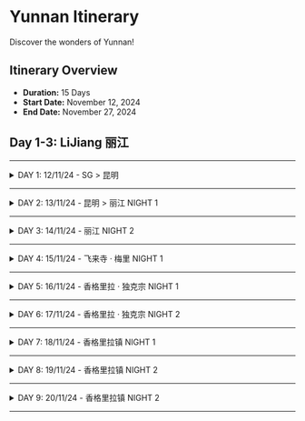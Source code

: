 # Yunnan Itinerary

Discover the wonders of Yunnan!

## Itinerary Overview

- **Duration:** 15 Days
- **Start Date:** November 12, 2024
- **End Date:** November 27, 2024

## Day 1-3: LiJiang 丽江

---

<details>
  <summary>DAY 1: 12/11/24 - SG > 昆明</summary>

- 22:00 - Depart Singapore

</details>

---

<details>
  <summary>DAY 2: 13/11/24 - 昆明 > 丽江 NIGHT 1</summary>

- 02:00 - Arrive 昆明长水国际机场
- 04:00 - Breakfast@昆明长水国际机场
- 04:30 - DiDi to 昆明火车站 (Opens 5am)
- 07:13 - HSR D8792 昆明站 to 丽江站
- 10:33 - Reached 丽江站
- 12:00 - Lunch@丽江古城
- 14:00 - Check In Hotel@丽江古城
- 15:00 - Shop at 忠义
- 18:00 - Dinner@丽江古城

</details>

---

<details>
  <summary>DAY 3: 14/11/24 - 丽江 NIGHT 2</summary>

- 10:00 - Chill day at 丽江
- 15:00 - Tour 白沙镇 or 虎跳峡景区
- 16:00 - Back to 丽江古城
- 18:00 - Dinner@忠义夜市

</details>

---

<details>
  <summary>DAY 4: 15/11/24 - 飞来寺 · 梅里 NIGHT 1</summary>

- 07:00 - Check Out 丽江古城
- 08:32 - C441 丽江站 to 香格里拉站
- 09:45 - Reached 香格里拉站
- 10:00 - Go 香格里拉汽车客运站售票处
- 10:30 - Bus 4 hr to 德钦（飞来寺
- 17:00 - Check In Hotel@飞来寺/梅里
- 18:00 - Rest for the day

</details>

---

<details>
  <summary>DAY 5: 16/11/24 - 香格里拉 · 独克宗 NIGHT 1</summary>

- 06:00 - Watch 梅里雪山日早金山
- 11:00 - Check Out Hotel@飞来寺/梅里
- 13:17 - Go 独克宗古城
- 14:00 - Check In Hotel@独克宗古城
- 15:00 - Go 龟山公园 turn 大佛寺转经筒
- 18:00 - Dinner@独克宗古城
- 20:00 - Supper@古城四方街

</details>

---

<details>
  <summary>DAY 6: 17/11/24 - 香格里拉 · 独克宗 NIGHT 2</summary>

- 08:00 - 纳帕海(Napa Lake) & 依拉草原
- 09:00 - Chill at 黑豆咖啡屋
- 14:00 - 松赞林寺(SongZanlin Monastery)
- 18:00 - Public Bus back to 独克宗古城

</details>

---

<details>
  <summary>DAY 7: 18/11/24 - 香格里拉镇 NIGHT 1</summary>

- 07:30 - Check Out
- 08:00 - Hire car from 香格里拉站 to 香格里拉镇
- 13:00 - Walk to 稻城亚丁景区游客中心 take 观光车
- 13:30 - 稻城亚丁 短线
- 15:00 - 亚丁村 -> 冲古寺 -> Trek to 珍珠海
- 18:00 - Dinner@香格里拉镇

</details>

---

<details>
  <summary>DAY 8: 19/11/24 - 香格里拉镇 NIGHT 2</summary>

- 07:00 - Walk to 稻城亚丁景区游客中心 take 观光车
- 07:30 - 稻城亚丁 长线
- 10:00 - 亚丁村 -> 冲古寺 -> 观光车 to 牛奶海/五色海
- 18:00 - Dinner@香格里拉镇

</details>

---

<details>
  <summary>DAY 9: 20/11/24 - 香格里拉镇 NIGHT 2</summary>

- 07:30 - Check Out

</details>

---
